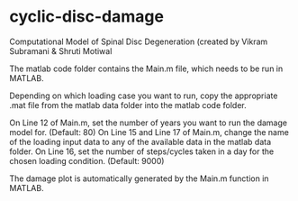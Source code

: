 # cyclic-disc-damage
Computational Model of Spinal Disc Degeneration (created by Vikram Subramani &amp; Shruti Motiwal

The matlab code folder contains the Main.m file, which needs to be run in MATLAB.

Depending on which loading case you want to run, copy the appropriate .mat file from the matlab data folder into the matlab code folder. 

On Line 12 of Main.m, set the number of years you want to run the damage model for. (Default: 80)
On Line 15 and Line 17 of Main.m, change the name of the loading input data to any of the available data in the matlab data folder.
On Line 16, set the number of steps/cycles taken in a day for the chosen loading condition. (Default: 9000)

The damage plot is automatically generated by the Main.m function in MATLAB. 
